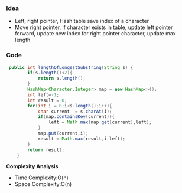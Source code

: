 ### Idea
- Left, right pointer, Hash table save index of a character
- Move right pointer, if character exists in table, update left pointer forward, update new index for right pointer character, update max length
### Code

```java
 public int lengthOfLongestSubstring(String s) {
        if(s.length()<2){
            return s.length();
        }
        HashMap<Character,Integer> map = new HashMap<>();
        int left=-1;
        int result = 0;
        for(int i = 0;i<s.length();i++){
            char current  = s.charAt(i);
            if(map.containsKey(current)){
                left = Math.max(map.get(current),left);
            }
            map.put(current,i);
            result = Math.max(result,i-left);
        }
        return result;
    }

```

**Complexity Analysis**

- Time Complexity:O(n)
- Space Complexity:O(n)
